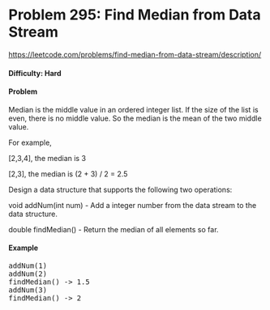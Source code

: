 # Problem 295: Find Median from Data Stream

https://leetcode.com/problems/find-median-from-data-stream/description/

#### Difficulty: Hard

#### Problem

Median is the middle value in an ordered integer list. If the size of the list is even, there is no middle value. So the median is the mean of the two middle value.

For example,

[2,3,4], the median is 3

[2,3], the median is (2 + 3) / 2 = 2.5

Design a data structure that supports the following two operations:

void addNum(int num) - Add a integer number from the data stream to the data structure.

double findMedian() - Return the median of all elements so far.

#### Example

<pre>
addNum(1)
addNum(2)
findMedian() -> 1.5
addNum(3) 
findMedian() -> 2
</pre>